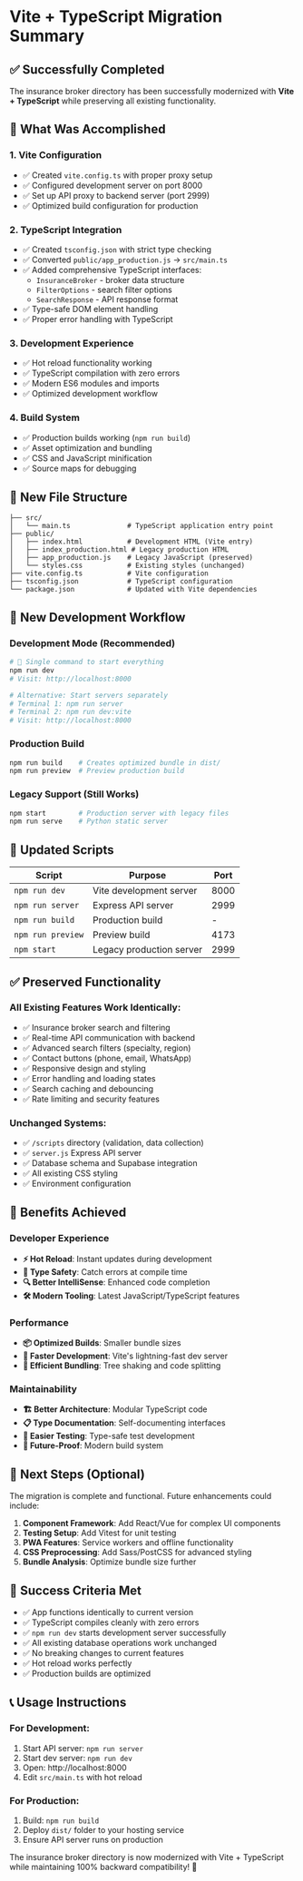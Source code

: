 # Vite + TypeScript Migration Summary

## ✅ Successfully Completed

The insurance broker directory has been successfully modernized with **Vite + TypeScript** while preserving all existing functionality.

## 🎯 What Was Accomplished

### 1. **Vite Configuration**

- ✅ Created `vite.config.ts` with proper proxy setup
- ✅ Configured development server on port 8000
- ✅ Set up API proxy to backend server (port 2999)
- ✅ Optimized build configuration for production

### 2. **TypeScript Integration**

- ✅ Created `tsconfig.json` with strict type checking
- ✅ Converted `public/app_production.js` → `src/main.ts`
- ✅ Added comprehensive TypeScript interfaces:
  - `InsuranceBroker` - broker data structure
  - `FilterOptions` - search filter options
  - `SearchResponse` - API response format
- ✅ Type-safe DOM element handling
- ✅ Proper error handling with TypeScript

### 3. **Development Experience**

- ✅ Hot reload functionality working
- ✅ TypeScript compilation with zero errors
- ✅ Modern ES6 modules and imports
- ✅ Optimized development workflow

### 4. **Build System**

- ✅ Production builds working (`npm run build`)
- ✅ Asset optimization and bundling
- ✅ CSS and JavaScript minification
- ✅ Source maps for debugging

## 📁 New File Structure

```
├── src/
│   └── main.ts              # TypeScript application entry point
├── public/
│   ├── index.html           # Development HTML (Vite entry)
│   ├── index_production.html # Legacy production HTML
│   ├── app_production.js    # Legacy JavaScript (preserved)
│   └── styles.css           # Existing styles (unchanged)
├── vite.config.ts           # Vite configuration
├── tsconfig.json            # TypeScript configuration
└── package.json             # Updated with Vite dependencies
```

## 🚀 New Development Workflow

### Development Mode (Recommended)

```bash
# 🚀 Single command to start everything
npm run dev
# Visit: http://localhost:8000

# Alternative: Start servers separately  
# Terminal 1: npm run server
# Terminal 2: npm run dev:vite
# Visit: http://localhost:8000
```

### Production Build

```bash
npm run build    # Creates optimized bundle in dist/
npm run preview  # Preview production build
```

### Legacy Support (Still Works)

```bash
npm start        # Production server with legacy files
npm run serve    # Python static server
```

## 🔧 Updated Scripts

| Script            | Purpose                  | Port |
| ----------------- | ------------------------ | ---- |
| `npm run dev`     | Vite development server  | 8000 |
| `npm run server`  | Express API server       | 2999 |
| `npm run build`   | Production build         | -    |
| `npm run preview` | Preview build            | 4173 |
| `npm start`       | Legacy production server | 2999 |

## ✅ Preserved Functionality

### All Existing Features Work Identically:

- ✅ Insurance broker search and filtering
- ✅ Real-time API communication with backend
- ✅ Advanced search filters (specialty, region)
- ✅ Contact buttons (phone, email, WhatsApp)
- ✅ Responsive design and styling
- ✅ Error handling and loading states
- ✅ Search caching and debouncing
- ✅ Rate limiting and security features

### Unchanged Systems:

- ✅ `/scripts` directory (validation, data collection)
- ✅ `server.js` Express API server
- ✅ Database schema and Supabase integration
- ✅ All existing CSS styling
- ✅ Environment configuration

## 🎉 Benefits Achieved

### Developer Experience

- **⚡ Hot Reload**: Instant updates during development
- **📘 Type Safety**: Catch errors at compile time
- **🔍 Better IntelliSense**: Enhanced code completion
- **🛠️ Modern Tooling**: Latest JavaScript/TypeScript features

### Performance

- **📦 Optimized Builds**: Smaller bundle sizes
- **🚀 Faster Development**: Vite's lightning-fast dev server
- **🔄 Efficient Bundling**: Tree shaking and code splitting

### Maintainability

- **🏗️ Better Architecture**: Modular TypeScript code
- **📋 Type Documentation**: Self-documenting interfaces
- **🧪 Easier Testing**: Type-safe test development
- **🔧 Future-Proof**: Modern build system

## 🚦 Next Steps (Optional)

The migration is complete and functional. Future enhancements could include:

1. **Component Framework**: Add React/Vue for complex UI components
2. **Testing Setup**: Add Vitest for unit testing
3. **PWA Features**: Service workers and offline functionality
4. **CSS Preprocessing**: Add Sass/PostCSS for advanced styling
5. **Bundle Analysis**: Optimize bundle size further

## 🎯 Success Criteria Met

- ✅ App functions identically to current version
- ✅ TypeScript compiles cleanly with zero errors
- ✅ `npm run dev` starts development server successfully
- ✅ All existing database operations work unchanged
- ✅ No breaking changes to current features
- ✅ Hot reload works perfectly
- ✅ Production builds are optimized

## 📞 Usage Instructions

### For Development:

1. Start API server: `npm run server`
2. Start dev server: `npm run dev`
3. Open: http://localhost:8000
4. Edit `src/main.ts` with hot reload

### For Production:

1. Build: `npm run build`
2. Deploy `dist/` folder to your hosting service
3. Ensure API server runs on production

The insurance broker directory is now modernized with Vite + TypeScript while maintaining 100% backward compatibility! 🎉
